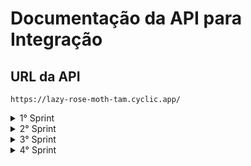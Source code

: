 # Documentação da API para Integração

## URL da API

```javascript=
https://lazy-rose-moth-tam.cyclic.app/
```
<details>
<summary>1° Sprint</summary>

### **Usuários**
<details>
<summary><b>Cadastrar usuário</b></summary>

#### `POST` `/usuario`

Esta é a rota que será utilizada para cadastrar um novo usuário no sistema.

#### **Exemplo de requisição**

```javascript
// POST /usuario
{
    "nome": "Isamara",
    "email": "isamara@email.com",
    "senha": "123456"
}
```

#### **Exemplos de resposta**

```javascript
//erros de campos
{
  { message: "O campo nome é obrigatório"; }
  
  { message: "O campo nome é inválido"; }
 
  { message: "O campo e-mail é obrigatório"; }
 
  { message: "E-mail inválido"; }
 
  { message: "O campo senha é obrigatório"; }
}

//error
{
  { message: "E-mail já cadastrado" }

  { message: "A senha deve ter no minimo 6 digitos" }
}

//sucess
{
  { message: "Cadastro realizado com sucesso"; }
}
```
</details>

<details>
<summary><b>Login do usuário</b></summary>

#### `POST` `/login`

Esta é a rota que permite o usuário cadastrado realizar o login no sistema.

#### **Exemplo de requisição**

```javascript
// POST /login
{
    "email":"pedroteste@email.com",
    "senha":"141412"
}
```

#### **Exemplos de resposta**

```javascript
//erros de campo
{
 { message: "O campo e-mail é obrigatório" }
 
 { message: "E-mail inválido" }

 { message: "O campo senha é obrigatório"}
}

//error 
{
   { message: "E-mail ou senha inválidos" }
}

//sucess
{
    "user":
           {
		"id_usuario": 65,
		"nome_usuario": "pedro teste"
	   },
	"token": "eyJhbGciOiJIUzI1NiIsInR5cCI6IkpXVCJ9.eyJpZCI6NjUsImlhdCI6MTY5MDQ2NzQ4MSwiZXhwIjoxNjkwNDk2MjgxfQ.dvPdf3Q8UcRzLP0kbP7EExMJXFeIdAc-GNhafWU3yhk"

}
```
</details>

<details>
<summary><b>Listar usuário</b></summary>

#### `GET` `/usuario`

Esta é a rota com informações do usuário.

```javascript
// GET /usuario
{
  headers: {        
    authorization: token,
  }
}
```

#### **Exemplos de resposta**

```javascript
//sucess
{
   "id_usuario": 50,
   "nome_usuario": "camila borges",
   "email": "shdga@gmail.com",
   "senha": "$2b$10$GqxtE1nvqOf1S50q8ujKEOVcXaViWGi2LUvJrB9JGcvAXLVqU/4qa",
   "cpf": null,
   "telefone": null
}

//error
{
  { message: "Não autorizado" }
}
```
</details>

<details>
<summary><b>Atualizar Usuário</b></summary>

#### `PUT` `/usuario/atualizar`

Esta rota permite que o usuário atualize qualquer campo.

#### **Exemplo de requisição**

```javascript
// PUT /usuario/atualizar
{
    "email": "xa@email.com"
}
//header
{
  headers: {        
    authorization: token,
  }
} 
```
OU (qualquer outro campo)

```javascript
// PUT /usuario/atualizar
{
    "nome":"camila bors"
}
//header
{
  headers: {        
    authorization: token,
  }
}
```

#### **Exemplos de resposta**

```javascript
//error 
{
 { message: "Não autorizado"}

 { message: "Digite um CPF válido!" }

 { message: "Nome e email são campos obrigatórios." }

 { message: "Nome inválido" }

 { message: "E-mail já cadastrado para outro usuário." }

 { message: "CPF já cadastrado para outro usuário." }

 { message: "As senha não correspondem." }

 { message: "A senha deve ter no minimo 6 digitos" }

 { message: "Senha atual incorreta!" }

 { message: "Digite a senha Atual!" }

 { message: "Telefone inválido" }

 { error: "Ocorreu um erro ao atualizar os dados do usuário." }
}

//sucess (usuario atualizado)
{
 { message: "Dados atualizados com sucesso." }
}
```
</details>


### **Cobranças**

<details>
<summary><b>Cobranças Valor Total</b></summary>


#### `GET` `/cobranca/total`

Esta rota retorna o valor total de cada cobrança.

#### **Exemplo de requisição**

```javascript
//header
{
  headers: {        
    authorization: token,
  }
}
```

#### **Exemplos de resposta**

```javascript
//error 
{
 { message: "Não autorizado"}
}

//sucess 
{
	"Pagas": "11000",
	"Pendentes": "10000",
	"Vencidas": "298000"
}
```
</details>

<details>
<summary><b>Cobranças Home Cards</b></summary>

#### `GET` `/usuario/painel`

Essa é a rota que lista todos os tipos de cobrança.

#### **Exemplo de requisição**

```javascript

//header
{
  headers: {        
    authorization: token,
  }
}
```

#### **Exemplos de resposta**

```javascript
//error
{
  { message: "Não autorizado" }
}

//sucess
{
  "nome_usuario": "jaobobbbo",
	"Pagas": [
		{
			"id_cobranca": 24,
			"id_usuario": null,
			"id_cliente": 1,
			"descricao": "boleto",
			"valor": "1000",
			"vencimento": "2023-07-22T03:00:00.000Z",
			"status": "Paga",
			"nome_cliente": "bbraao"
		},
		{
			"id_cobranca": 25,
			"id_usuario": null,
			"id_cliente": 1,
			"descricao": "boleto",
			"valor": "1000",
			"vencimento": "2023-07-22T03:00:00.000Z",
			"status": "Paga",
			"nome_cliente": "bbraao"
		},
		{
			"id_cobranca": 26,
			"id_usuario": null,
			"id_cliente": 1,
			"descricao": "boleto",
			"valor": "1000",
			"vencimento": "2023-07-22T03:00:00.000Z",
			"status": "Paga",
			"nome_cliente": "bbraao"
		},
		{
			"id_cobranca": 5,
			"id_usuario": null,
			"id_cliente": 1,
			"descricao": "boleto",
			"valor": "1000",
			"vencimento": "2023-07-30T03:00:00.000Z",
			"status": "Paga",
			"nome_cliente": "bbraao"
		}
	],
	"Pendentes": [
		{
			"id_cobranca": 1,
			"id_usuario": null,
			"id_cliente": 1,
			"descricao": "boleto",
			"valor": "1000",
			"vencimento": "2023-07-29T03:00:00.000Z",
			"status": "Pendente",
			"nome_cliente": "bbraao"
		},
		{
			"id_cobranca": 12,
			"id_usuario": null,
			"id_cliente": 1,
			"descricao": "boleto",
			"valor": "1000",
			"vencimento": "2023-07-29T03:00:00.000Z",
			"status": "Pendente",
			"nome_cliente": "bbraao"
		},
		{
			"id_cobranca": 11,
			"id_usuario": null,
			"id_cliente": 1,
			"descricao": "boleto",
			"valor": "1000",
			"vencimento": "2023-07-29T03:00:00.000Z",
			"status": "Pendente",
			"nome_cliente": "bbraao"
		},
		{
			"id_cobranca": 7,
			"id_usuario": null,
			"id_cliente": 1,
			"descricao": "boleto",
			"valor": "1000",
			"vencimento": "2023-07-29T03:00:00.000Z",
			"status": "Pendente",
			"nome_cliente": "bbraao"
		}
	],
	"Vencidas": [
		{
			"id_cobranca": 8,
			"id_usuario": null,
			"id_cliente": 1,
			"descricao": "boleto",
			"valor": "1000",
			"vencimento": "2023-07-24T03:00:00.000Z",
			"status": "Vencida",
			"nome_cliente": "bbraao"
		},
		{
			"id_cobranca": 22,
			"id_usuario": null,
			"id_cliente": 1,
			"descricao": "boleto",
			"valor": "1000",
			"vencimento": "2023-07-22T03:00:00.000Z",
			"status": "Vencida",
			"nome_cliente": "bbraao"
		},
		{
			"id_cobranca": 23,
			"id_usuario": null,
			"id_cliente": 1,
			"descricao": "boleto",
			"valor": "1000",
			"vencimento": "2023-07-22T03:00:00.000Z",
			"status": "Vencida",
			"nome_cliente": "bbraao"
		},
		{
			"id_cobranca": 2,
			"id_usuario": null,
			"id_cliente": 1,
			"descricao": "boleto",
			"valor": "1000",
			"vencimento": "2023-07-24T03:00:00.000Z",
			"status": "Vencida",
			"nome_cliente": "bbraao"
		}
	],
	"qtdRegistroVencidas": [
		{
			"count": "17"
		}
	],
	"qtdRegistroPendentes": [
		{
			"count": "5"
		}
	],
	"qtdRegistroPagas": [
		{
			"count": "5"
		}
	],
	"totalValorVencidas": [
		{
			"sum": "294000"
		}
	],
	"totalValorPendentes": [
		{
			"sum": "14000"
		}
	],
	"totalValorPagas": [
		{
			"sum": "11000"
		}
	],
	"totalEmdias": {
		"clientInDay": [
			{
				"id_cliente": 41,
				"cliente": "Pedro",
				"cpf": "45437212097"
			},
			{
				"id_cliente": 40,
				"cliente": "camila",
				"cpf": "11111133333"
			},
			{
				"id_cliente": 39,
				"cliente": "miguelhenri",
				"cpf": "06334693190"
			},
			{
				"id_cliente": 38,
				"cliente": "joazinho",
				"cpf": "14141414141"
			}
		],
		"total": "36"
	},
	"totalInadimplentes": {
		"clientDefaulters": [
			{
				"id_cliente": 29,
				"cliente": "Sandra dos Santos",
				"cpf": "78691026529"
			},
			{
				"id_cliente": 9,
				"cliente": "status3",
				"cpf": "12345218992"
			},
			{
				"id_cliente": 8,
				"cliente": "status3",
				"cpf": "12345318992"
			},
			{
				"id_cliente": 7,
				"cliente": "status2",
				"cpf": "12345318932"
			}
		],
		"total": "4"
	}
}
```
</details>

 ### **Clientes**

<details>
<summary><b>Cadastrar Cliente</b></summary>

#### `POST` `/cliente`

Esta é a rota que permite o usuário cadastrar um cliente.

#### **Exemplo de requisição**

```javascript
// POST /cliente
{
  "nome": "BKing",
  "email": "ryander@b4k.com.br",
  "cpf": 12345678990,
  "telefone": 999999999
  "cep": 11111222
 "status": "Em dia"
}
//headers
{
  headers: {        
    authorization: token,
  }
}
```

#### **Exemplos de resposta**

```javascript
//error
{
  { message: "Não autorizado" }
  { message: "Nome deve ser preenchido" }
  { message: "Nome é obrigatório" }
  { message: "E-mail deve ser preenchido" }
  { message: "E-mail é obrigatório" }
  { message: "E-mail inválido" }
  { message: "CPF deve se preenchido" }
  { message: "CPF é obrigatório" }
  { message: "Telefone deve ser preenchido" }
  { message: "Telefone é obrigatório" }
  { message: "O telefone deve no mínimo 10 caracteres" }
  { message: "O telefone deve ter no máximo 11 caracteres" }
  { message: "Informe um cep válido" }
  { message: "Informe uma cidade válida" }
  { message: "Informe um estado válido" }
  { message: "Status inválido" }
  { message: "Digite um CPF válido!" }
  { message: "E-email já cadastrado!" }
  { message: "CPF já cadastrado!" }
  { message: "Não foi possivel adicionar o cliente!" }
}

//sucess
{
  { message: "Cliente adicionado com sucesso!" }
}
```
</details>

---
</details>


<details>
<summary>2° Sprint</summary>

### **Cliente** 

<details>
<summary><b>Listar Cliente</b></summary>

#### `GET` `/cliente`

Estaa é a rota que permite listar todos os clientes cadastrados.

#### **Exemplo de requisição**

```javascript
// GET /cliente
{
  headers: {        
    authorization: token,
  }
}

```

#### **Exemplos de resposta**

```javascript
//error
{
  { message: "Não autorizado"}
}
//sucess
[
  {
		"id_cliente": 48,
		"id_usuario": 80,
		"nome_cliente": "Carlos Eduardo",
		"email": "carlos@yahoo.com.br",
		"cpf": "91624929508",
		"telefone": "8432782902",
		"cep": "77019431",
		"endereco": "Quadra ARSO 121 Alameda 26",
		"complemento": "Casa",
		"bairro": "Plano Diretor Sul",
		"cidade": "Palmas",
		"estado": "TO",
		"status": "Em dia"
	},
	{
		"id_cliente": 47,
		"id_usuario": 124,
		"nome_cliente": "joaozinhodabala",
		"email": "joazinhala@email.com",
		"cpf": "15985557820",
		"telefone": "16999283476",
		"cep": null,
		"endereco": null,
		"complemento": null,
		"bairro": null,
		"cidade": null,
		"estado": null,
		"status": "Em dia"
	},
	{
		"id_cliente": 46,
		"id_usuario": 124,
		"nome_cliente": "joaozinhodabala",
		"email": "joazinhodabala@email.com",
		"cpf": "46166694814",
		"telefone": "16999283476",
		"cep": null,
		"endereco": null,
		"complemento": null,
		"bairro": null,
		"cidade": null,
		"estado": null,
		"status": "Em dia"
	}
]
```
</details>

<details>
<summary><b>Detalhar Cliente</b></summary>

#### `POST` `/cliente/:id`

Essa é a rota que retorna informações de um cliente.

#### **Exemplo de requisição**

```javascript
// POST /cliente/:id
```

#### **Exemplos de resposta**

```javascript
//error
{
  { message: "Cliente não encontrado!" }
}
//sucess
"client": [
		{
			"id_cliente": 48,
			"id_usuario": 80,
			"nome_cliente": "Carlos Eduardo",
			"email": "carlos@yahoo.com.br",
			"cpf": "91624929508",
			"telefone": "8432782902",
			"cep": "77019431",
			"endereco": "Quadra ARSO 121 Alameda 26",
			"complemento": "Casa",
			"bairro": "Plano Diretor Sul",
			"cidade": "Palmas",
			"estado": "TO",
			"status": "Em dia"
		}
	],
	"billing": []
```
</details>

<details>
<summary><b>Editar Cliente</b></summary>

#### `PUT` `/cliente/:id`

Esta é a rota que permite que atualize os dados do cliente.

#### **Exemplo de requisição**

```javascript
// PUT /cliente/:id
{
 "nome": "Robinho"
}
```

#### **Exemplos de resposta**

```javascript
//error
{
  { message: "Nome deve ser preenchido" }
  { message: "Nome é obrigatório" }
  { message: "E-mail deve ser preenchido" }
  { message: "E-mail é obrigatório" }
  { message: "E-mail inválido" }
  { message: "CPF deve ser preenchido" }
  { message: "CPF é obrigatório" }
  { message: "Telefone deve ser preenchido" }
  { message: "Telefone é obrigatório" }
  { message: "O telefone deve no mínimo 10 caracteres" }
  { message: "O telefone deve ter no máximo 11 caracteres" }
  { message: "Informe um cep válido" }
  { message: "Informe uma cidade válida" }
  { message: "Informe um estado válido" }
  { message: "Status inválido" }
  { message: "Digite um CPF válido!" }
  { message: "E-email já cadastrado!" }
  { message: "CPF já cadastrado!" }
}
//sucess
{
  { message: "Cliente atualizado com sucesso!" }
}
```
</details>

### **Cobranças**

<details>
<summary><b>Cadastrar Cobrança</b></summary>

#### `POST` `/cobranca/cadastro/:id`

Esta é a rota que permite cadastrar uma cobrança.

#### **Exemplo de requisição**

```javascript
// POST /cobranca/cadastro/:id
{
 "descricao": "cobrança",
 "valor": 2000,
 "vencimento": "31/09/2023",
 "status": "Em dia"
}
```

#### **Exemplos de resposta**

```javascript
//error
{
 { message: "Este campo deve ser preenchido" }

 { message: 'Cliente não encontrado' }
 
 { message: 'Cobrança não foi cadastrada' }
}
//sucess
{
  { message: 'Cobrança cadastrada com sucesso' }
}
```
</details>

<details>
<summary><b>Listar Cobrança</b></summary>

#### `GET` `/cobranca`

Esta é a rota que permite listar todas as cobranças.

#### **Exemplo de requisição**

```javascript
// GET /cobranca
{
  "status": "Vencida",
  "data": "28/10/2024",
  "cliente": "Robinho",
  "id": 87
}
//header
{
  headers: {        
    authorization: token,
  }
}

```

#### **Exemplos de resposta**

```javascript
//error
{
  { message: "Não autorizado"}
}
//sucess
{
{
		"id_cobranca": 7,
		"id_usuario": null,
		"id_cliente": 1,
		"descricao": "boleto",
		"valor": "1000",
		"vencimento": "2023-07-29T03:00:00.000Z",
		"status": "Vencida",
		"cliente": "bbraao"
	},
	{
		"id_cobranca": 22,
		"id_usuario": null,
		"id_cliente": 1,
		"descricao": "boleto",
		"valor": "1000",
		"vencimento": "2023-07-22T03:00:00.000Z",
		"status": "Vencida",
		"cliente": "bbraao"
	},
	{
		"id_cobranca": 23,
		"id_usuario": null,
		"id_cliente": 1,
		"descricao": "boleto",
		"valor": "1000",
		"vencimento": "2023-07-22T03:00:00.000Z",
		"status": "Vencida",
		"cliente": "bbraao"
	}
}
```
</details>

---
</details>

<details>
<summary>3° Sprint</summmary>
</details>

<details>
<summary>4° Sprint</summmary>
</details>

